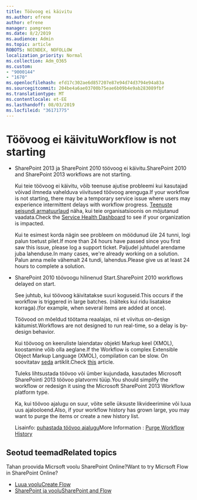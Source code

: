 ```yaml
---
title: Töövoog ei käivitu
ms.author: efrene
author: efrene
manager: pamgreen
ms.date: 8/2/2019
ms.audience: Admin
ms.topic: article
ROBOTS: NOINDEX, NOFOLLOW
localization_priority: Normal
ms.collection: Adm_O365
ms.custom:
- "9000144"
- "1670"
ms.openlocfilehash: efd17c302ae6d857207e87e94d74d3794e94a83a
ms.sourcegitcommit: 204be4a6ae03700b75eae6b09b4e9ab283089fbf
ms.translationtype: MT
ms.contentlocale: et-EE
ms.lasthandoff: 08/03/2019
ms.locfileid: "36171775"
---
```

# <a name="workflow-is-not-starting"></a><span data-ttu-id="8e2ab-102">Töövoog ei käivitu</span><span class="sxs-lookup"><span data-stu-id="8e2ab-102">Workflow is not starting</span></span>

- <span data-ttu-id="8e2ab-103">SharePoint 2013 ja SharePoint 2010 töövoog ei käivitu.</span><span class="sxs-lookup"><span data-stu-id="8e2ab-103">SharePoint 2010 and SharePoint 2013 workflows are not starting.</span></span>

    <span data-ttu-id="8e2ab-104">Kui teie töövoog ei käivitu, võib teenuse ajutise probleemi kui kasutajad võivad ilmneda vahelduva viivitused töövoog arenguga.</span><span class="sxs-lookup"><span data-stu-id="8e2ab-104">If your workflow is not starting, there may be a temporary service issue where users may experience intermittent delays with workflow progress.</span></span> <span data-ttu-id="8e2ab-105">[Teenuste seisundi armatuurlaud](https:/admin.microsoft.com/AdminPortal/Home#/servicehealth) näha, kui teie organisatsioonis on mõjutanud vaadata.</span><span class="sxs-lookup"><span data-stu-id="8e2ab-105">Check the [Service Health Dashboard](https:/admin.microsoft.com/AdminPortal/Home#/servicehealth) to see if your organization is impacted.</span></span>

    <span data-ttu-id="8e2ab-106">Kui te esimest korda nägin see probleem on möödunud üle 24 tunni, logi palun toetust pilet.</span><span class="sxs-lookup"><span data-stu-id="8e2ab-106">If more than 24 hours have passed since you first saw this issue, please log a support ticket.</span></span> <span data-ttu-id="8e2ab-107">Paljudel juhtudel arendame juba lahenduse.</span><span class="sxs-lookup"><span data-stu-id="8e2ab-107">In many cases, we're already working on a solution.</span></span> <span data-ttu-id="8e2ab-108">Palun anna meile vähemalt 24 tundi, lahendus.</span><span class="sxs-lookup"><span data-stu-id="8e2ab-108">Please give us at least 24 hours to complete a solution.</span></span>

- <span data-ttu-id="8e2ab-109">SharePoint 2010 töövoogu hilinenud Start.</span><span class="sxs-lookup"><span data-stu-id="8e2ab-109">SharePoint 2010 workflows delayed on start.</span></span>

    <span data-ttu-id="8e2ab-110">See juhtub, kui töövoog käivitatakse suuri koguseid.</span><span class="sxs-lookup"><span data-stu-id="8e2ab-110">This occurs if the workflow is triggered in large batches.</span></span> <span data-ttu-id="8e2ab-111">(näiteks kui ridu lisatakse korraga).</span><span class="sxs-lookup"><span data-stu-id="8e2ab-111">(for example, when several items are added at once).</span></span>

    <span data-ttu-id="8e2ab-112">Töövood on mõeldud töötama reaalajas, nii et viivitus on-design käitumist.</span><span class="sxs-lookup"><span data-stu-id="8e2ab-112">Workflows are not designed to run real-time, so a delay is by-design behavior.</span></span>

    <span data-ttu-id="8e2ab-113">Kui töövoog on keeruliste laiendatav objekti Markup keel (XMOL), koostamine võib olla aeglane.</span><span class="sxs-lookup"><span data-stu-id="8e2ab-113">If the Workflow is complex Extensible Object Markup Language (XMOL), compilation can be slow.</span></span> <span data-ttu-id="8e2ab-114">On soovitatav [seda](https://support.microsoft.com/en-us/kb/3043697) artiklit.</span><span class="sxs-lookup"><span data-stu-id="8e2ab-114">Check [this](https://support.microsoft.com/en-us/kb/3043697) article.</span></span>

    <span data-ttu-id="8e2ab-115">Tuleks lihtsustada töövoo või ümber kujundada, kasutades Microsoft SharePointi 2013 töövoo platvormi tüüp.</span><span class="sxs-lookup"><span data-stu-id="8e2ab-115">You should simplify the workflow or redesign it using the Microsoft SharePoint 2013 Workflow platform type.</span></span>

    <span data-ttu-id="8e2ab-116">Ka, kui töövoo ajalugu on suur, võite selle üksuste likvideerimine või luua uus ajalooloend.</span><span class="sxs-lookup"><span data-stu-id="8e2ab-116">Also, if your workflow history has grown large, you may want to purge the items or create a new history list.</span></span>

    <span data-ttu-id="8e2ab-117">Lisainfo: [puhastada töövoo ajalugu](https://blogs.technet.microsoft.com/marj/2015/08/07/sharepoint-2010-workflows-best-practice-purge-workflow-history-list-items/)</span><span class="sxs-lookup"><span data-stu-id="8e2ab-117">More Information : [Purge Workflow History](https://blogs.technet.microsoft.com/marj/2015/08/07/sharepoint-2010-workflows-best-practice-purge-workflow-history-list-items/)</span></span>


## <a name="related-topics"></a><span data-ttu-id="8e2ab-118">Seotud teemad</span><span class="sxs-lookup"><span data-stu-id="8e2ab-118">Related topics</span></span>
<span data-ttu-id="8e2ab-119">Tahan proovida Micrsoft voolu SharePoint Online?</span><span class="sxs-lookup"><span data-stu-id="8e2ab-119">Want to try Micrsoft Flow in SharePoint Online?</span></span>
- [<span data-ttu-id="8e2ab-120">Luua voolu</span><span class="sxs-lookup"><span data-stu-id="8e2ab-120">Create Flow</span></span>](https://support.office.com/article/Create-a-flow-for-a-list-or-library-in-SharePoint-Online-or-OneDrive-for-Business-a9c3e03b-0654-46af-a254-20252e580d01) 
- [<span data-ttu-id="8e2ab-121">SharePoint ja voolu</span><span class="sxs-lookup"><span data-stu-id="8e2ab-121">SharePoint and Flow</span></span>](https://flow.microsoft.com/blog/sharepoint-and-flow/) 


